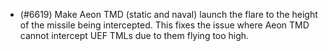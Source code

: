 - (#6619) Make Aeon TMD (static and naval) launch the flare to the height of the missile being intercepted. This fixes the issue where Aeon TMD cannot intercept UEF TMLs due to them flying too high.
